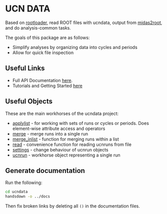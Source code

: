 # UCN DATA

Based on [rootloader], read ROOT files with ucndata, output from [midas2root], and do analysis-common tasks.

The goals of this package are as follows:

* Simplify analyses by organizing data into cycles and periods
* Allow for quick file inspection

## Useful Links

* Full API Documentation [here](docs/README.md).
* Tutorials and Getting Started [here](tutorials/index.md)


## Useful Objects

These are the main workhorses of the ucndata project:

* [applylist](docs/applylist.md) - for working with sets of runs or cycles or periods. Does element-wise attribute access and operators
* [merge](docs/merge.md) - merge runs into a single run
* [merge_inlist](docs/merge.md#merge_inlist) - function for merging runs within a list
* [read](docs/read.md) - convenience function for reading ucnruns from file
* [settings](docs/settings.md) - change behaviour of ucnrun objects
* [ucnrun](docs/ucnrun.md) - workhorse object representing a single run

## Generate documentation

Run the following:

```bash
cd ucndata
handsdown -o ../docs
```

Then fix broken links by deleting all `()` in the documentation files.

[rootloader]: https://github.com/ucn-triumf/rootloader
[midas2root]: https://github.com/ucn-triumf/ucn_detector_analyzer/tree/2024